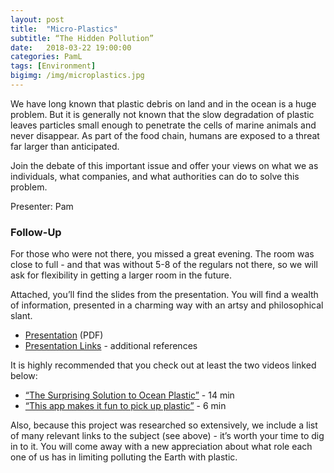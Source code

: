 ```yaml
---
layout: post
title:  "Micro-Plastics"
subtitle: “The Hidden Pollution”
date:   2018-03-22 19:00:00
categories: PamL
tags: [Environment]
bigimg: /img/microplastics.jpg
---
```


We have long known that plastic debris on land and in the ocean is a huge problem. But it is generally not known that the slow degradation of plastic leaves particles small enough to penetrate the cells of marine animals and never disappear. As part of the food chain, humans are exposed to a threat far larger than anticipated. 

Join the debate of this important issue and offer your views on what we as individuals, what companies, and what authorities can do to solve this problem.

Presenter: Pam

### Follow-Up

For those who were not there, you missed a great evening. The room was close to full - and that was without 5-8 of the regulars not there, so we will ask for flexibility in getting a larger room in the future.

Attached, you’ll find the slides from the presentation. You will find a wealth of information, presented in a charming way with an artsy and philosophical slant.

* [Presentation](/assets/present/2018/nano-plastics.pdf) (PDF)
* [Presentation Links](/assets/present/2018/nano-plastics-links.pdf) - additional references 

It is highly recommended that you check out at least the two videos linked below: 

* [“The Surprising Solution to Ocean Plastic”](https://www.ted.com/talks/david_katz_what_if_you_could_turn_plastic_trash_into_cash) - 14 min
* [“This app makes it fun to pick up plastic”](https://www.ted.com/talks/jeff_kirschner_this_app_makes_it_fun_to_pick_up_litter) - 6 min

Also, because this project was researched so extensively, we include a list of many relevant links to the subject (see above) - it’s worth your time to dig in to it. You will come away with a new appreciation about what role each one of us has in limiting polluting the Earth with plastic.
